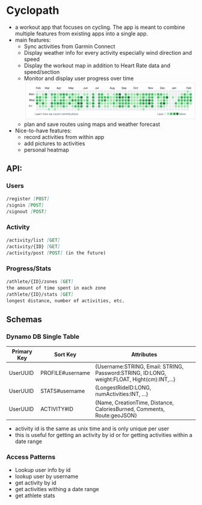 # Cyclopath

- a workout app that focuses on cycling. The app is meant to combine multiple features from existing
  apps into a single app.
- main features:
    - Sync activities from Garmin Connect
    - Display weather info for every activity especially wind direction and speed
    - Display the workout map in addition to Heart Rate data and speed/section
    - Monitor and display user progress over time
      ![img.png](img.png)
    - plan and save routes using maps and weather forecast
- Nice-to-have features:
    - record activities from within app
    - add pictures to activities
    - personal heatmap

## API:

### Users

```markdown
/register [POST]
/signin [POST]
/signout [POST]
```

### Activity

```md
/activity/list [GET]
/activity/{ID} [GET]
/activity/post [POST] (in the future)
```

### Progress/Stats

```md
/athlete/{ID}/zones [GET]
the amount of time spent in each zone
/athlete/{ID}/stats [GET]
longest distance, number of activities, etc.
```

## Schemas

### Dynamo DB Single Table

| Primary Key | Sort Key         | Attributes                                                                                  |
|-------------|------------------|---------------------------------------------------------------------------------------------|
| UserUUID    | PROFILE#username | {Username:STRING, Email: STRING, Password:STRING, ID:LONG, weight:FLOAT, Hight(cm):INT,...} |
| UserUUID    | STATS#username   | {LongestRideID:LONG, numActivities:INT, ...}                                                |
| UserUUID    | ACTIVITY#ID      | {Name, CreationTime, Distance, CaloriesBurned, Comments, Route:geoJSON}                     | 

- activity id is the same as unix time and is only unique per user
- this is useful for getting an activity by id or for getting activities within a date range

### Access Patterns

- Lookup user info by id
- lookup user by username
- get activity by id
- get activities withing a date range
- get athlete stats